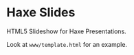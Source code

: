 Haxe Slides
========

HTML5 Slideshow for Haxe Presentations.

Look at `www/template.html` for an example.
